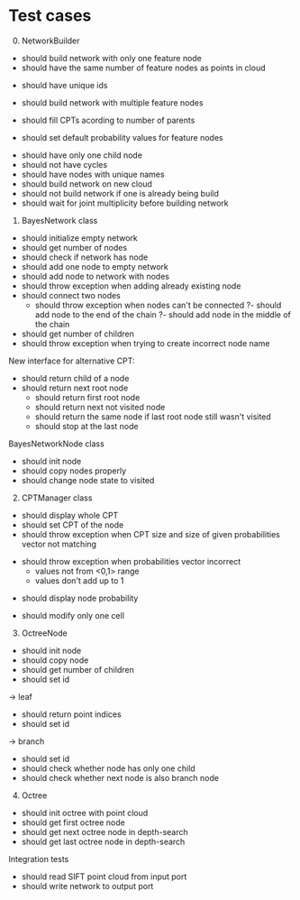 # Test cases

0. NetworkBuilder
+ should build network with only one feature node
+ should have the same number of feature nodes as points in cloud
- should have unique ids
+ should build network with multiple feature nodes
- should fill CPTs acording to number of parents
+ should set default probability values for feature nodes
- should have only one child node
- should not have cycles
- should have nodes with unique names
- should build network on new cloud
- should not build network if one is already being build
- should wait for joint multiplicity before building network

1. BayesNetwork class
+ should initialize empty network
+ should get number of nodes
+ should check if network has node
+ should add one node to empty network
+ should add node to network with nodes
+ should throw exception when adding already existing node
+ should connect two nodes
  + should throw exception when nodes can't be connected
    ?- should add node to the end of the chain
    ?- should add node in the middle of the chain
+ should get number of children
+ should throw exception when trying to create incorrect node name

New interface for alternative CPT:
- should return child of a node
- should return next root node
  - should return first root node
  - should return next not visited node
  - should return the same node if last root node still wasn't visited
  - should stop at the last node

BayesNetworkNode class
- should init node
- should copy nodes properly
- should change node state to visited

2. CPTManager class
+ should display whole CPT
+ should set CPT of the node
+ should throw exception when CPT size and size of given probabilities vector not matching
- should throw exception when probabilities vector incorrect
  + values not from <0,1> range
  - values don't add up to 1
+ should display node probability
- should modify only one cell

3. OctreeNode
+ should init node
+ should copy node
+ should get number of children
+ should set id

-> leaf

  + should return point indices
  + should set id

-> branch

  + should set id
  + should check whether node has only one child
  + should check whether next node is also branch node

4. Octree
+ should init octree with point cloud
+ should get first octree node
+ should get next octree node in depth-search
+ should get last octree node in depth-search

Integration tests
- should read SIFT point cloud from input port
- should write network to output port
